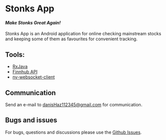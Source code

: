 # Stonks App
#### _Make Stonks Great Again!_

Stonks App is an Android application for online checking mainstream stocks
and keeping some of them as favourites for convenient tracking.

## Tools:
- [RxJava]
- [Finnhub API]
- [nv-websocket-client]

## Communication
Send an e-mail to danisHaz112345@gmail.com for communication.

## Bugs and issues
For bugs, questions and discussions please use the [Github Issues].

[Github Issues]: "https://github.com/danisHaz/Stonks-App/issues"
[RxJava]: "https://github.com/ReactiveX/RxJava"
[Finnhub API]: "https://finnhub.io/"
[nv-websocket-client]: "https://github.com/TakahikoKawasaki/nv-websocket-client"
